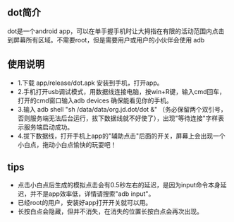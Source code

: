 dot简介
-------
dot是一个android app，可以在单手握手机时让大拇指在有限的活动范围内点击到屏幕所有区域。不需要root，但是需要用户或用户的小伙伴会使用 adb 

使用说明
--------
* 1.下载 app/release/dot.apk 安装到手机，打开app。
* 2.手机打开usb调试模式，用数据线连接电脑，按win+R键，输入cmd回车，打开的cmd窗口输入adb devices 确保能看见你的手机。
* 3.输入 adb shell "sh /data/data/org.jd.dot/dot &" （务必保留两个双引号，否则服务端无法后台运行，拔下数据线就不好使了），出现"等待连接"字样表示服务端启动成功。
* 4.拔下数据线，打开手机上app的"辅助点击"后面的开关，屏幕上会出现一个小白点，拖动小白点愉快的玩耍吧！

tips
----
* 点击小白点后生成的模拟点击会有0.5秒左右的延迟，是因为input命令本身延迟，并不是app效率低，详情请搜索"adb input"。
* 已经root的用户，安装好app打开开关就可以用。
* 长按白点会隐藏，但并不消失，在消失的位置长按白点会再次出现。